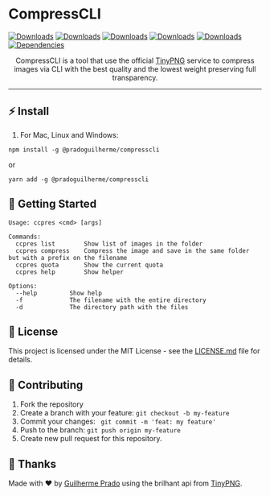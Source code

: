 # CompressCLI

[![Downloads](https://img.shields.io/github/repo-size/PradoGuilherme/CompressCLI)](https://github.com/PradoGuilherme/CompressCLI) [![Downloads](https://img.shields.io/bundlephobia/min/@pradoguilherme/compresscli?label=minified%20size)](https://www.npmjs.com/package/@pradoguilherme/compresscli) [![Downloads](https://img.shields.io/github/last-commit/PradoGuilherme/CompressCLI)](https://github.com/PradoGuilherme/CompressCLI) [![Downloads](https://img.shields.io/github/package-json/v/PradoGuilherme/CompressCLI)](https://www.npmjs.com/package/@pradoguilherme/compresscli) [![Downloads](https://img.shields.io/npm/dm/@pradoguilherme/compresscli)](https://www.npmjs.com/package/@pradoguilherme/compresscli) [![Dependencies](https://img.shields.io/david/pradoguilherme/CompressCLI)](https://www.npmjs.com/package/@pradoguilherme/compresscli)

<p align="center">CompressCLI is a tool that use the official <a href="https://tinypng.com/">TinyPNG</a> service to compress images via CLI with the best quality and the lowest weight preserving full transparency.
</p>

<hr>

## ⚡ Install

1. For Mac, Linux and Windows:

```
npm install -g @pradoguilherme/compresscli
```
or
```
yarn add -g @pradoguilherme/compresscli
```

## 🚀 Getting Started

```
Usage: ccpres <cmd> [args]

Commands:
  ccpres list        Show list of images in the folder
  ccpres compress    Compress the image and save in the same folder but with a prefix on the filename
  ccpres quota       Show the current quota
  ccpres help        Show helper

Options:
  --help         Show help
  -f             The filename with the entire directory
  -d             The directory path with the files
```

## 📝 License

This project is licensed under the MIT License - see the [LICENSE.md](LICENSE.md) file for details.


## 🎉 Contributing

1. Fork the repository
2. Create a branch with your feature: ```git checkout -b my-feature```
3. Commit your changes:  ``` git commit -m 'feat: my feature'```
4. Push to the branch: ```git push origin my-feature```
5. Create new pull request for this repository.


## 🖤 Thanks

Made with ❤️ by [Guilherme Prado](https://devprado.com.br) using the brilhant api from [TinyPNG](https://tinypng.com/).
